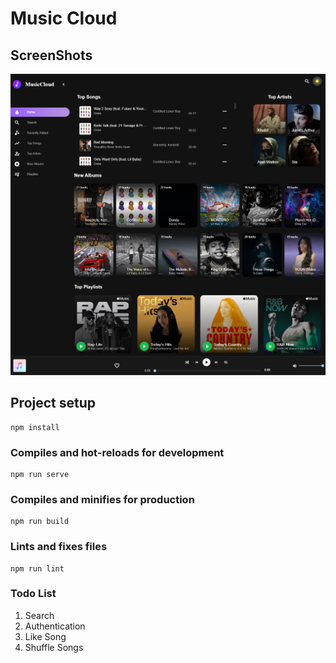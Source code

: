 # Music Cloud

## ScreenShots
<img src="./screenshots/screencapture2.png" />

## Project setup
```
npm install
```

### Compiles and hot-reloads for development
```
npm run serve
```

### Compiles and minifies for production
```
npm run build
```

### Lints and fixes files
```
npm run lint
```

### Todo List
1. Search
1. Authentication
1. Like Song
1. Shuffle Songs
